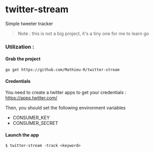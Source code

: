 # twitter-stream
Simple tweeter tracker 
> Note : this is not a big project, it's a tiny one for me to learn go

### Utilization :  

#### Grab the project
```
go get https://github.com/Mathieu-R/twitter-stream
```

#### Credentials
You need to create a twitter apps to get your credentials : https://apps.twitter.com/

Then, you should set the following environment variables

- CONSUMER_KEY
- CONSUMER_SECRET


#### Launch the app 
```
$ twitter-stream -track <keyword>
```